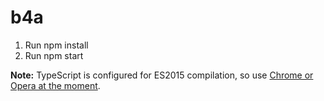 # b4a

1. Run npm install
2. Run npm start

**Note:** TypeScript is configured for ES2015 compilation, so use [Chrome or Opera at the moment](https://kangax.github.io/compat-table/es6/#chrome52).

